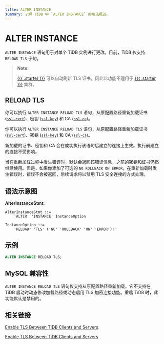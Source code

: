```yaml
---
title: ALTER INSTANCE
summary: 了解 TiDB 中 `ALTER INSTANCE` 的用法概述。
---
```


# ALTER INSTANCE

`ALTER INSTANCE` 语句用于对单个 TiDB 实例进行更改。目前，TiDB 仅支持 `RELOAD TLS` 子句。

> **Note:**
>
> [{{{ .starter }}}](https://docs.pingcap.com/tidbcloud/select-cluster-tier#tidb-cloud-serverless) 可以自动刷新 TLS 证书，因此此功能不适用于 [{{{ .starter }}}](https://docs.pingcap.com/tidbcloud/select-cluster-tier#tidb-cloud-serverless) 集群。

## RELOAD TLS

<CustomContent platform="tidb">

你可以执行 `ALTER INSTANCE RELOAD TLS` 语句，从原配置路径重新加载证书 ([`ssl-cert`](/tidb-configuration-file.md#ssl-cert))、密钥 ([`ssl-key`](/tidb-configuration-file.md#ssl-key)) 和 CA ([`ssl-ca`](/tidb-configuration-file.md#ssl-ca))。

</CustomContent>

<CustomContent platform="tidb-cloud">

你可以执行 `ALTER INSTANCE RELOAD TLS` 语句，从原配置路径重新加载证书 ([`ssl-cert`](https://docs.pingcap.com/tidb/stable/tidb-configuration-file#ssl-cert))、密钥 ([`ssl-key`](https://docs.pingcap.com/tidb/stable/tidb-configuration-file#ssl-key)) 和 CA ([`ssl-ca`](https://docs.pingcap.com/tidb/stable/tidb-configuration-file#ssl-ca))。

</CustomContent>

新加载的证书、密钥和 CA 会在成功执行该语句后建立的连接上生效。执行前建立的连接不受影响。

当在重新加载过程中发生错误时，默认会返回该错误信息，之前的密钥和证书仍然继续使用。但是，如果你添加了可选的 `NO ROLLBACK ON ERROR`，在重新加载时发生错误时，错误不会被返回，后续请求将以禁用 TLS 安全连接的方式处理。

## 语法示意图

**AlterInstanceStmt:**

```ebnf+diagram
AlterInstanceStmt ::=
    'ALTER' 'INSTANCE' InstanceOption

InstanceOption ::=
    'RELOAD' 'TLS' ('NO' 'ROLLBACK' 'ON' 'ERROR')?
```

## 示例

```sql
ALTER INSTANCE RELOAD TLS;
```

## MySQL 兼容性

`ALTER INSTANCE RELOAD TLS` 语句仅支持从原配置路径重新加载。它不支持在 TiDB 启动时动态修改加载路径或动态启用 TLS 加密连接功能。重启 TiDB 时，此功能默认是禁用的。

## 相关链接

<CustomContent platform="tidb">

[Enable TLS Between TiDB Clients and Servers](/enable-tls-between-clients-and-servers.md).

</CustomContent>

<CustomContent platform="tidb-cloud">

[Enable TLS Between TiDB Clients and Servers](https://docs.pingcap.com/tidb/stable/enable-tls-between-clients-and-servers).

</CustomContent>